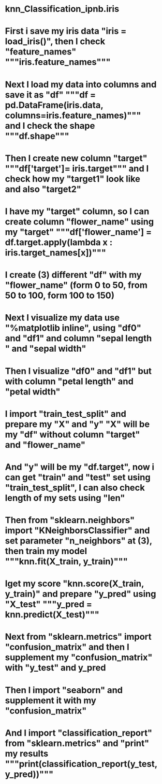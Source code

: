 # knn_Classification_ipnb.iris
# First i save my iris data "iris = load_iris()", then I check "feature_names" """iris.feature_names"""
# Next I load my data into columns and save it as "df" """df = pd.DataFrame(iris.data, columns=iris.feature_names)""" and I check the shape """df.shape"""
# Then I create new column "target" """df['target']= iris.target""" and I check how my "target1" look like and also "target2"
# I have my "target" column, so I can create column "flower_name" using my "target" """df['flower_name'] = df.target.apply(lambda x : iris.target_names[x])"""
# I create (3) different "df" with my "flower_name" (form 0 to 50, from 50 to 100, form 100 to 150) 
# Next I visualize my data use "%matplotlib inline", using "df0" and "df1" and column "sepal length " and "sepal width"
# Then I visualize "df0" and "df1" but with column "petal length" and "petal width"
# I import "train_test_split" and prepare my "X" and "y" "X" will be my "df" without column "target" and "flower_name"
# And "y" will be my "df.target", now i can get "train" and "test" set using "train_test_split", I can also check length of my sets using "len"
# Then from "sklearn.neighbors" import "KNeighborsClassifier" and set parameter "n_neighbors" at (3), then train my model """knn.fit(X_train, y_train)"""
# Iget my score "knn.score(X_train, y_train)" and prepare "y_pred" using "X_test" """y_pred = knn.predict(X_test)"""
# Next from "sklearn.metrics" import "confusion_matrix" and then I supplement my "confusion_matrix" with "y_test" and y_pred
# Then I import "seaborn" and supplement it with my "confusion_matrix"
# And I import "classification_report" from "sklearn.metrics" and "print" my results """print(classification_report(y_test, y_pred))"""
